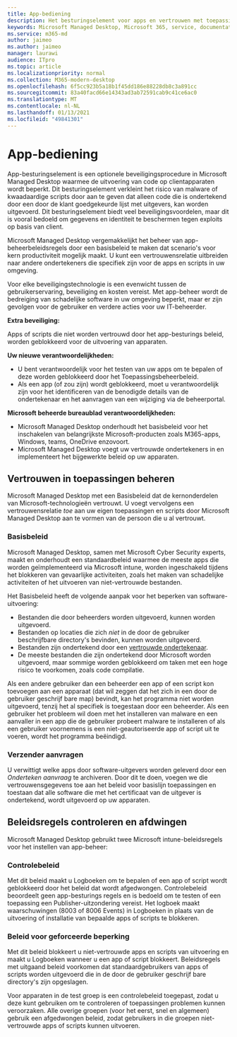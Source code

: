 ```yaml
---
title: App-bediening
description: Het besturingselement voor apps en vertrouwen met toepassingen gebruiken
keywords: Microsoft Managed Desktop, Microsoft 365, service, documentatie
ms.service: m365-md
author: jaimeo
ms.author: jaimeo
manager: laurawi
audience: ITpro
ms.topic: article
ms.localizationpriority: normal
ms.collection: M365-modern-desktop
ms.openlocfilehash: 6f5cc923b5a18b1f45dd186e88228db8c3a891cc
ms.sourcegitcommit: 83a40facd66e14343ad3ab72591cab9c41ce6ac0
ms.translationtype: MT
ms.contentlocale: nl-NL
ms.lasthandoff: 01/13/2021
ms.locfileid: "49841301"
---
```

# <a name="app-control"></a>App-bediening

App-besturingselement is een optionele beveiligingsprocedure in Microsoft Managed Desktop waarmee de uitvoering van code op clientapparaten wordt beperkt. Dit besturingselement verkleint het risico van malware of kwaadaardige scripts door aan te geven dat alleen code die is ondertekend door een door de klant goedgekeurde lijst met uitgevers, kan worden uitgevoerd. Dit besturingselement biedt veel beveiligingsvoordelen, maar dit is vooral bedoeld om gegevens en identiteit te beschermen tegen exploits op basis van client.

Microsoft Managed Desktop vergemakkelijkt het beheer van app-beheerbeleidsregels door een basisbeleid te maken dat scenario's voor kern productiviteit mogelijk maakt. U kunt een vertrouwensrelatie uitbreiden naar andere ondertekeners die specifiek zijn voor de apps en scripts in uw omgeving. 


Voor elke beveiligingstechnologie is een evenwicht tussen de gebruikerservaring, beveiliging en kosten vereist. Met app-beheer wordt de bedreiging van schadelijke software in uw omgeving beperkt, maar er zijn gevolgen voor de gebruiker en verdere acties voor uw IT-beheerder.

**Extra beveiliging:**

Apps of scripts die niet worden vertrouwd door het app-besturings beleid, worden geblokkeerd voor de uitvoering van apparaten.

**Uw nieuwe verantwoordelijkheden:**

- U bent verantwoordelijk voor het testen van uw apps om te bepalen of deze worden geblokkeerd door het Toepassingsbeheerbeleid.
- Als een app (of zou zijn) wordt geblokkeerd, moet u verantwoordelijk zijn voor het identificeren van de benodigde details van de ondertekenaar en het aanvragen van een wijziging via de beheerportal.

**Microsoft beheerde bureaublad verantwoordelijkheden:**

- Microsoft Managed Desktop onderhoudt het basisbeleid voor het inschakelen van belangrijkste Microsoft-producten zoals M365-apps, Windows, teams, OneDrive enzovoort.
- Microsoft Managed Desktop voegt uw vertrouwde ondertekeners in en implementeert het bijgewerkte beleid op uw apparaten.


## <a name="managing-trust-in-applications"></a>Vertrouwen in toepassingen beheren

Microsoft Managed Desktop met een Basisbeleid dat de kernonderdelen van Microsoft-technologieën vertrouwt. U voegt vervolgens een vertrouwensrelatie *toe* aan uw eigen toepassingen en scripts door Microsoft Managed Desktop aan te vormen van de persoon die u al vertrouwt.

### <a name="base-policy"></a>Basisbeleid

Microsoft Managed Desktop, samen met Microsoft Cyber Security experts, maakt en onderhoudt een standaardbeleid waarmee de meeste apps die worden geïmplementeerd via Microsoft intune, worden ingeschakeld tijdens het blokkeren van gevaarlijke activiteiten, zoals het maken van schadelijke activiteiten of het uitvoeren van niet-vertrouwde bestanden.

Het Basisbeleid heeft de volgende aanpak voor het beperken van software-uitvoering:

- Bestanden die door beheerders worden uitgevoerd, kunnen worden uitgevoerd.
- Bestanden op locaties die zich *niet* in de door de gebruiker beschrijfbare directory's bevinden, kunnen worden uitgevoerd.
- Bestanden zijn ondertekend door een [vertrouwde ondertekenaar](#signer-requests).
- De meeste bestanden die zijn ondertekend door Microsoft worden uitgevoerd, maar sommige worden geblokkeerd om taken met een hoge risico te voorkomen, zoals code compilatie.


Als een andere gebruiker dan een beheerder een app of een script kon toevoegen aan een apparaat (dat wil zeggen dat het zich in een door de gebruiker geschrijf bare map) bevindt, kan het programma niet worden uitgevoerd, tenzij het al specifiek is toegestaan door een beheerder. Als een gebruiker het probleem wil doen met het installeren van malware en een aanvaller in een app die de gebruiker probeert malware te installeren of als een gebruiker voornemens is een niet-geautoriseerde app of script uit te voeren, wordt het programma beëindigd.

### <a name="signer-requests"></a>Verzender aanvragen

U verwittigt welke apps door software-uitgevers worden geleverd door een *Onderteken aanvraag* te archiveren. Door dit te doen, voegen we die vertrouwensgegevens toe aan het beleid voor basislijn toepassingen en toestaan dat alle software die met het certificaat van de uitgever is ondertekend, wordt uitgevoerd op uw apparaten.

## <a name="audit-and-enforced-policies"></a>Beleidsregels controleren en afdwingen

Microsoft Managed Desktop gebruikt twee Microsoft intune-beleidsregels voor het instellen van app-beheer:

### <a name="audit-policy"></a>Controlebeleid
Met dit beleid maakt u Logboeken om te bepalen of een app of script wordt geblokkeerd door het beleid dat wordt afgedwongen. Controlebeleid beoordeelt geen app-besturings regels en is bedoeld om te testen of een toepassing een Publisher-uitzondering vereist. Het logboek maakt waarschuwingen (8003 of 8006 Events) in Logboeken in plaats van de uitvoering of installatie van bepaalde apps of scripts te blokkeren.

### <a name="enforced-policy"></a>Beleid voor geforceerde beperking
Met dit beleid blokkeert u niet-vertrouwde apps en scripts van uitvoering en maakt u Logboeken wanneer u een app of script blokkeert. Beleidsregels met uitgaand beleid voorkomen dat standaardgebruikers van apps of scripts worden uitgevoerd die in de door de gebruiker geschrijf bare directory's zijn opgeslagen.

Voor apparaten in de test groep is een controlebeleid toegepast, zodat u deze kunt gebruiken om te controleren of toepassingen problemen kunnen veroorzaken. Alle overige groepen (voor het eerst, snel en algemeen) gebruik een afgedwongen beleid, zodat gebruikers in die groepen niet-vertrouwde apps of scripts kunnen uitvoeren.







